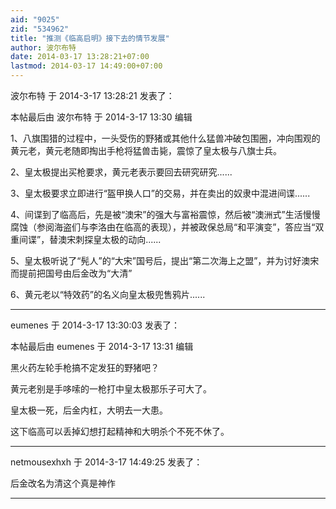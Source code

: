 ```yaml
---
aid: "9025"
zid: "534962"
title: "推测《临高启明》接下去的情节发展"
author: 波尔布特
date: 2014-03-17 13:28:21+07:00
lastmod: 2014-03-17 14:49:00+07:00
---
```


波尔布特 于 2014-3-17 13:28:21 发表了：

本帖最后由 波尔布特 于 2014-3-17 13:30 编辑

1、八旗围猎的过程中，一头受伤的野猪或其他什么猛兽冲破包围圈，冲向围观的黄元老，黄元老随即掏出手枪将猛兽击毙，震惊了皇太极与八旗士兵。

2、皇太极提出买枪要求，黄元老表示要回去研究研究......

3、皇太极要求立即进行“盔甲换人口”的交易，并在卖出的奴隶中混进间谍......

4、间谍到了临高后，先是被“澳宋”的强大与富裕震惊，然后被“澳洲式”生活慢慢腐蚀（参阅海盗们与李洛由在临高的表现），并被政保总局“和平演变”，答应当“双重间谍”，替澳宋刺探皇太极的动向......

5、皇太极听说了“髡人”的“大宋”国号后，提出“第二次海上之盟”，并为讨好澳宋而提前把国号由后金改为“大清”

6、黄元老以“特效药”的名义向皇太极兜售鸦片......

---

eumenes 于 2014-3-17 13:30:03 发表了：

本帖最后由 eumenes 于 2014-3-17 13:31 编辑

黑火药左轮手枪搞不定发狂的野猪吧？

黄元老别是手哆嗦的一枪打中皇太极那乐子可大了。

皇太极一死，后金内杠，大明去一大患。

这下临高可以丢掉幻想打起精神和大明杀个不死不休了。

---

netmousexhxh 于 2014-3-17 14:49:25 发表了：

后金改名为清这个真是神作

---
